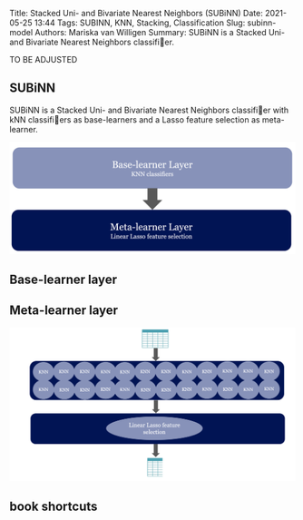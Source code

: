 Title: Stacked Uni- and Bivariate Nearest Neighbors (SUBiNN)
Date: 2021-05-25 13:44
Tags: SUBINN, KNN, Stacking, Classification
Slug: subinn-model
Authors: Mariska van Willigen
Summary: SUBiNN is a Stacked Uni- and Bivariate Nearest Neighbors classifier.

TO BE ADJUSTED

## SUBiNN

SUBiNN is a Stacked Uni- and Bivariate Nearest Neighbors classifier with kNN
classifiers as base-learners and a Lasso feature selection as meta-learner. 

![](/images/Thesis/Thesis1.png)

## Base-learner layer

## Meta-learner layer

![](/images/Thesis/Thesis3.png)

## book shortcuts
